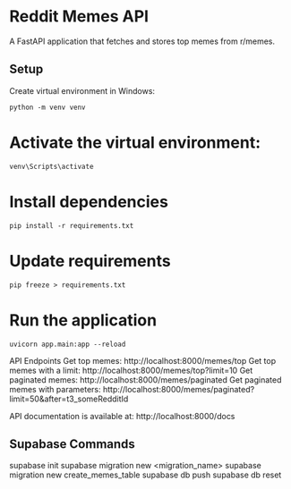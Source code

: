 # Reddit Memes API
A FastAPI application that fetches and stores top memes from r/memes.

## Setup
Create virtual environment in Windows:
```
python -m venv venv
```

# Activate the virtual environment:
```
venv\Scripts\activate
```

# Install dependencies
```
pip install -r requirements.txt
```

# Update requirements
```
pip freeze > requirements.txt
```

# Run the application
```
uvicorn app.main:app --reload
```

API Endpoints
Get top memes:
http://localhost:8000/memes/top
Get top memes with a limit: 
http://localhost:8000/memes/top?limit=10
Get paginated memes: 
http://localhost:8000/memes/paginated
Get paginated memes with parameters: 
http://localhost:8000/memes/paginated?limit=50&after=t3_someRedditId

API documentation is available at:
http://localhost:8000/docs



## Supabase Commands
supabase init
supabase migration new <migration_name>
supabase migration new create_memes_table
supabase db push
supabase db reset
